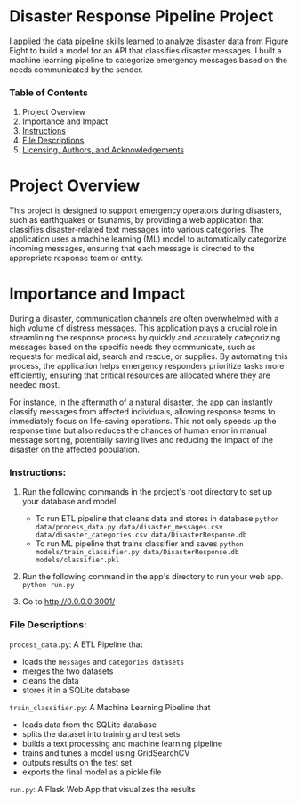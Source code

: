 ﻿# Disaster Response Pipeline Project

I applied the data pipeline skills learned to analyze disaster data from Figure Eight to build a model for an API that classifies disaster messages. I built a machine learning pipeline to categorize emergency messages based on the needs communicated by the sender.

### Table of Contents

1.  Project Overview
2.  Importance and Impact
3.  [Instructions](#instructions)
4. [File Descriptions](#files)
5. [Licensing, Authors, and Acknowledgements](#licensing)

# Project Overview
This project is designed to support emergency operators during disasters, such as earthquakes or tsunamis, by providing a web application that classifies disaster-related text messages into various categories. The application uses a machine learning (ML) model to automatically categorize incoming messages, ensuring that each message is directed to the appropriate response team or entity.

# Importance and Impact
During a disaster, communication channels are often overwhelmed with a high volume of distress messages. This application plays a crucial role in streamlining the response process by quickly and accurately categorizing messages based on the specific needs they communicate, such as requests for medical aid, search and rescue, or supplies. By automating this process, the application helps emergency responders prioritize tasks more efficiently, ensuring that critical resources are allocated where they are needed most.

For instance, in the aftermath of a natural disaster, the app can instantly classify messages from affected individuals, allowing response teams to immediately focus on life-saving operations. This not only speeds up the response time but also reduces the chances of human error in manual message sorting, potentially saving lives and reducing the impact of the disaster on the affected population.


### Instructions:<a name="instructions"></a>
1. Run the following commands in the project's root directory to set up your database and model.

    - To run ETL pipeline that cleans data and stores in database
        `python data/process_data.py data/disaster_messages.csv data/disaster_categories.csv data/DisasterResponse.db`
    - To run ML pipeline that trains classifier and saves
        `python models/train_classifier.py data/DisasterResponse.db models/classifier.pkl`

2. Run the following command in the app's directory to run your web app.
    `python run.py`

3. Go to http://0.0.0.0:3001/

### File Descriptions:<a name="files"></a>

`process_data.py`: A ETL Pipeline that 
- loads the `messages` and `categories datasets`
- merges the two datasets
- cleans the data
- stores it in a SQLite database

`train_classifier.py`: A Machine Learning Pipeline that
- loads data from the SQLite database
- splits the dataset into training and test sets
- builds a text processing and machine learning pipeline
- trains and tunes a model using GridSearchCV
- outputs results on the test set
- exports the final model as a pickle file

`run.py`: A Flask Web App that visualizes the results
